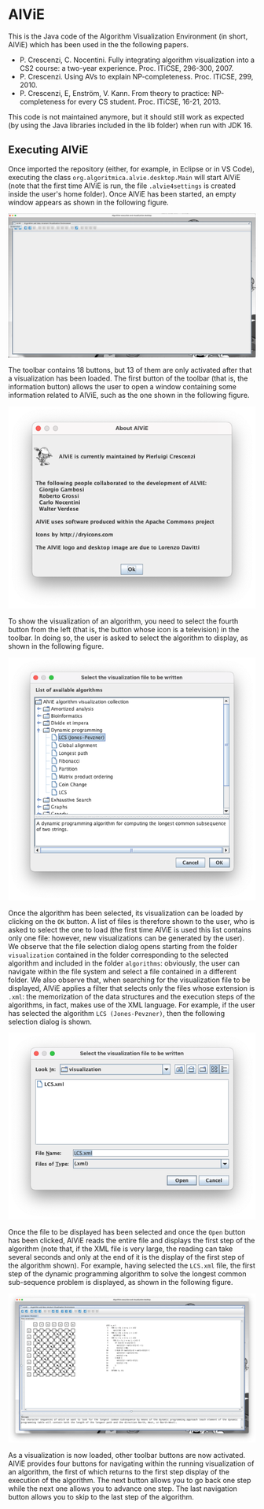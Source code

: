 # AlViE
This is the Java code of the Algorithm Visualization Environment (in short, AlViE) which has been used in the the following papers.

- P. Crescenzi, C. Nocentini. Fully integrating algorithm visualization into a CS2 course: a two-year experience. Proc. ITiCSE, 296-300, 2007.
- P. Crescenzi. Using AVs to explain NP-completeness. Proc. ITiCSE, 299, 2010.
- P. Crescenzi, E, Enström, V. Kann. From theory to practice: NP-completeness for every CS student. Proc. ITiCSE, 16-21, 2013.

This code is not maintained anymore, but it should still work as expected (by using the Java libraries included in the lib folder) when run with JDK 16.

## Executing AlViE
Once imported the repository (either, for example, in Eclipse or in VS Code), executing the class `org.algoritmica.alvie.desktop.Main` will start AlViE (note that the first time AlViE is run, the file `.alvie4settings` is created inside the user's home folder). Once AlViE has been started, an empty window appears as shown in the following figure.

![AlViE desktop](img/alvie_desktop.png "The AlViE desktop")

The toolbar contains 18 buttons, but 13 of them are only activated after that a visualization has been loaded. The first button
of the toolbar (that is, the information button) allows the user to open a window containing some information related to AlViE, such as
the one shown in the following figure.

![AlViE information window](img/alvie_info.png "The AlViE information window")

To show the visualization of an algorithm, you need to select the fourth button from the left (that is, the button whose icon is a television) in the toolbar. In doing so, the user is asked to select the algorithm to display, as shown in the following figure.

![AlViE algorithm selection](img/alvie_algorithms.png "The AlViE algorithm selection window")

Once the algorithm has been selected, its visualization can be loaded by clicking on the `OK` button. A list of files is therefore shown to the user, who is asked to select the one to load (the first time AlViE is used this list contains only one file: however, new visualizations can be generated by the user). We observe that the file selection dialog opens starting from the folder `visualization` contained in the folder corresponding to the selected algorithm and included in the folder `algorithms`: obviously, the user can navigate within the file system and select a file contained in a different folder. We also observe that, when searching for the visualization file to be displayed, AlViE applies a filter that selects only the files whose extension is `.xml`: the memorization of the data structures and the execution steps of the algorithms, in fact, makes use of the XML language. For example, if the user has selected the algorithm `LCS (Jones-Pevzner)`, then the following selection dialog is shown.

![AlViE XML file selection](img/alvie_xmlselection.png "The AlViE XML file selection window")

Once the file to be displayed has been selected and once the `Open` button has been clicked, AlViE reads the entire file and displays the first step of the algorithm (note that, if the XML file is very large, the reading can take several seconds and only at the end of it is the display of the first step of the algorithm shown). For example, having selected the `LCS.xml` file, the first step of the dynamic programming algorithm to solve the longest common sub-sequence problem is displayed, as shown in the following figure.

![AlViE LCS visualization](img/alvie_lcs.png "The AlViE LCS visualization")

As a visualization is now loaded, other toolbar buttons are now activated. AlViE provides four buttons for navigating within the running visualization of an algorithm, the first of which returns to the first step display of the execution of the algorithm. The next button allows you to go back one step while the next one allows you to advance one step. The last navigation button allows you to skip to the last step of the algorithm.
